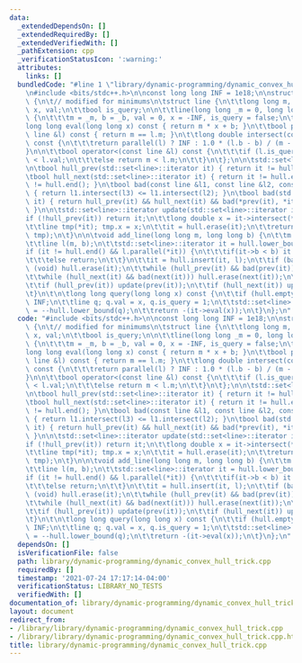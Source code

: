 ```yaml
---
data:
  _extendedDependsOn: []
  _extendedRequiredBy: []
  _extendedVerifiedWith: []
  _pathExtension: cpp
  _verificationStatusIcon: ':warning:'
  attributes:
    links: []
  bundledCode: "#line 1 \"library/dynamic-programming/dynamic_convex_hull_trick.cpp\"\
    \n#include <bits/stdc++.h>\n\nconst long long INF = 1e18;\n\nstruct ConvexHullTrick\
    \ {\n\t// modified for minimums\n\tstruct line {\n\t\tlong long m, b; long double\
    \ x, val;\n\t\tbool is_query;\n\n\t\tline(long long _m = 0, long long _b = 0)\
    \ {\n\t\t\tm = _m, b = _b, val = 0, x = -INF, is_query = false;\n\t\t}\n\n\t\t\
    long long eval(long long x) const { return m * x + b; }\n\t\tbool parallel(const\
    \ line &l) const { return m == l.m; }\n\t\tlong double intersect(const line &l)\
    \ const {\n\t\t\treturn parallel(l) ? INF : 1.0 * (l.b - b) / (m - l.m);\n\t\t\
    }\n\n\t\tbool operator<(const line &l) const {\n\t\t\tif (l.is_query) return x\
    \ < l.val;\n\t\t\telse return m < l.m;\n\t\t}\n\t};\n\n\tstd::set<line> hull;\n\
    \n\tbool hull_prev(std::set<line>::iterator it) { return it != hull.begin(); }\n\
    \tbool hull_next(std::set<line>::iterator it) { return it != hull.end() && next(it)\
    \ != hull.end(); }\n\tbool bad(const line &l1, const line &l2, const line &l3)\
    \ { return l1.intersect(l3) <= l1.intersect(l2); }\n\tbool bad(std::set<line>::iterator\
    \ it) { return hull_prev(it) && hull_next(it) && bad(*prev(it), *it, *next(it));\
    \ }\n\n\tstd::set<line>::iterator update(std::set<line>::iterator it) {\n\t\t\
    if (!hull_prev(it)) return it;\n\t\tlong double x = it->intersect(*prev(it));\n\
    \t\tline tmp(*it); tmp.x = x;\n\t\tit = hull.erase(it);\n\t\treturn hull.insert(it,\
    \ tmp);\n\t}\n\n\tvoid add_line(long long m, long long b) {\n\t\tm = -m, b = -b;\n\
    \t\tline l(m, b);\n\t\tstd::set<line>::iterator it = hull.lower_bound(l);\n\t\t\
    if (it != hull.end() && l.parallel(*it)) {\n\t\t\tif(it->b < b) it = hull.erase(it);\n\
    \t\t\telse return;\n\t\t}\n\t\tit = hull.insert(it, l);\n\t\tif (bad(it)) return\
    \ (void) hull.erase(it);\n\t\twhile (hull_prev(it) && bad(prev(it))) hull.erase(prev(it));\n\
    \t\twhile (hull_next(it) && bad(next(it))) hull.erase(next(it));\n\t\tit = update(it);\n\
    \t\tif (hull_prev(it)) update(prev(it));\n\t\tif (hull_next(it)) update(next(it));\n\
    \t}\n\t\n\tlong long query(long long x) const {\n\t\tif (hull.empty()) return\
    \ INF;\n\t\tline q; q.val = x, q.is_query = 1;\n\t\tstd::set<line>::iterator it\
    \ = --hull.lower_bound(q);\n\t\treturn -(it->eval(x));\n\t}\n};\n"
  code: "#include <bits/stdc++.h>\n\nconst long long INF = 1e18;\n\nstruct ConvexHullTrick\
    \ {\n\t// modified for minimums\n\tstruct line {\n\t\tlong long m, b; long double\
    \ x, val;\n\t\tbool is_query;\n\n\t\tline(long long _m = 0, long long _b = 0)\
    \ {\n\t\t\tm = _m, b = _b, val = 0, x = -INF, is_query = false;\n\t\t}\n\n\t\t\
    long long eval(long long x) const { return m * x + b; }\n\t\tbool parallel(const\
    \ line &l) const { return m == l.m; }\n\t\tlong double intersect(const line &l)\
    \ const {\n\t\t\treturn parallel(l) ? INF : 1.0 * (l.b - b) / (m - l.m);\n\t\t\
    }\n\n\t\tbool operator<(const line &l) const {\n\t\t\tif (l.is_query) return x\
    \ < l.val;\n\t\t\telse return m < l.m;\n\t\t}\n\t};\n\n\tstd::set<line> hull;\n\
    \n\tbool hull_prev(std::set<line>::iterator it) { return it != hull.begin(); }\n\
    \tbool hull_next(std::set<line>::iterator it) { return it != hull.end() && next(it)\
    \ != hull.end(); }\n\tbool bad(const line &l1, const line &l2, const line &l3)\
    \ { return l1.intersect(l3) <= l1.intersect(l2); }\n\tbool bad(std::set<line>::iterator\
    \ it) { return hull_prev(it) && hull_next(it) && bad(*prev(it), *it, *next(it));\
    \ }\n\n\tstd::set<line>::iterator update(std::set<line>::iterator it) {\n\t\t\
    if (!hull_prev(it)) return it;\n\t\tlong double x = it->intersect(*prev(it));\n\
    \t\tline tmp(*it); tmp.x = x;\n\t\tit = hull.erase(it);\n\t\treturn hull.insert(it,\
    \ tmp);\n\t}\n\n\tvoid add_line(long long m, long long b) {\n\t\tm = -m, b = -b;\n\
    \t\tline l(m, b);\n\t\tstd::set<line>::iterator it = hull.lower_bound(l);\n\t\t\
    if (it != hull.end() && l.parallel(*it)) {\n\t\t\tif(it->b < b) it = hull.erase(it);\n\
    \t\t\telse return;\n\t\t}\n\t\tit = hull.insert(it, l);\n\t\tif (bad(it)) return\
    \ (void) hull.erase(it);\n\t\twhile (hull_prev(it) && bad(prev(it))) hull.erase(prev(it));\n\
    \t\twhile (hull_next(it) && bad(next(it))) hull.erase(next(it));\n\t\tit = update(it);\n\
    \t\tif (hull_prev(it)) update(prev(it));\n\t\tif (hull_next(it)) update(next(it));\n\
    \t}\n\t\n\tlong long query(long long x) const {\n\t\tif (hull.empty()) return\
    \ INF;\n\t\tline q; q.val = x, q.is_query = 1;\n\t\tstd::set<line>::iterator it\
    \ = --hull.lower_bound(q);\n\t\treturn -(it->eval(x));\n\t}\n};\n"
  dependsOn: []
  isVerificationFile: false
  path: library/dynamic-programming/dynamic_convex_hull_trick.cpp
  requiredBy: []
  timestamp: '2021-07-24 17:17:14-04:00'
  verificationStatus: LIBRARY_NO_TESTS
  verifiedWith: []
documentation_of: library/dynamic-programming/dynamic_convex_hull_trick.cpp
layout: document
redirect_from:
- /library/library/dynamic-programming/dynamic_convex_hull_trick.cpp
- /library/library/dynamic-programming/dynamic_convex_hull_trick.cpp.html
title: library/dynamic-programming/dynamic_convex_hull_trick.cpp
---
```

